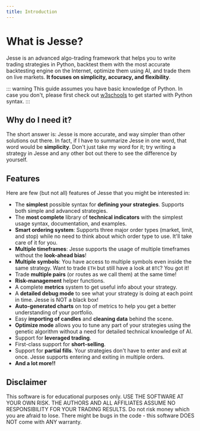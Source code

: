 ```yaml
---
title: Introduction
---
```


# What is Jesse?

Jesse is an advanced algo-trading framework that helps you to write trading strategies in Python, backtest them with the most accurate backtesting engine on the Internet, optimize them using AI, and trade them on live markets. **It focuses on simplicity, accuracy, and flexibility**. 

::: warning
This guide assumes you have basic knowledge of Python. In case you don't, please first check out [w3schools](https://www.w3schools.com/python/default.asp) to get started with Python syntax.
:::

## Why do I need it?

The short answer is: Jesse is more accurate, and way simpler than other solutions out there. In fact, if I have to summarize Jesse in one word, that word would be **simplicity**. Don't just take my word for it; try writing a strategy in Jesse and any other bot out there to see the difference by yourself.

## Features

Here are few (but not all) features of Jesse that you might be interested in:

-   The **simplest** possible syntax for **defining your strategies**. Supports both simple and advanced strategies. 
-   The **most complete** library of **technical indicators** with the simplest usage syntax, documentation, and examples.
-   **Smart ordering system**: Supports three major order types (market, limit, and stop) while no need to think about which order type to use. It'll take care of it for you.
-   **Multiple timeframes**: Jesse supports the usage of multiple timeframes without the **look-ahead bias**! 
-   **Multiple symbols**: You have access to multiple symbols even inside the same strategy. Want to trade `ETH` but still have a look at `BTC`? You got it!
-   Trade **multiple pairs** (or routes as we call them) at the same time!
-   **Risk-management** helper functions.
-   A complete **metrics** system to get useful info about your strategy.
-   A **detailed debug mode** to see what your strategy is doing at each point in time. Jesse is NOT a black box!
-   **Auto-generated charts** on top of metrics to help you get a better understanding of your portfolio.
-   Easy **importing of candles** and **cleaning data** behind the scene.
-   **Optimize mode** allows you to tune any part of your strategies using the genetic algorithm without a need for detailed technical knowledge of AI.
- Support for **leveraged trading**. 
- First-class support for **short-selling**. 
- Support for **partial fills**. Your strategies don't have to enter and exit at once. Jesse supports entering and exiting in multiple orders. 
- **And a lot more!!**

## Disclaimer
This software is for educational purposes only. USE THE SOFTWARE AT YOUR OWN RISK. THE AUTHORS AND ALL AFFILIATES ASSUME NO RESPONSIBILITY FOR YOUR TRADING RESULTS. Do not risk money which you are afraid to lose. There might be bugs in the code - this software DOES NOT come with ANY warranty.
